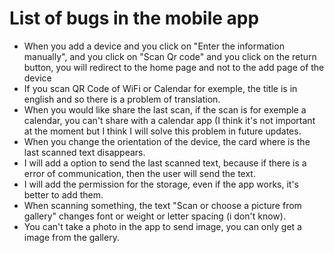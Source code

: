 # List of bugs in the mobile app

- When you add a device and you click on "Enter the information manually", and you click on "Scan Qr code" and you click on the return button, you will redirect to the home page and not to the add page of the device
- If you scan QR Code of WiFi or Calendar for exemple, the title is in english and so there is a problem of translation.
- When you would like share the last scan, if the scan is for exemple a calendar, you can't share with a calendar app (I think it's not important at the moment but I think I will solve this problem in future updates.
- When you change the orientation of the device, the card where is the last scanned text disappears.
- I will add a option to send the last scanned text, because if there is a error of communication, then the user will send the text.
- I will add the permission for the storage, even if the app works, it's better to add them.
- When scanning something, the text "Scan or choose a picture from gallery" changes font or weight or letter spacing (i don't know).
- You can't take a photo in the app to send image, you can only get a image from the gallery.
